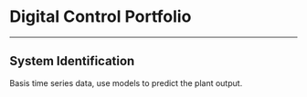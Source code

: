 # Digital Control Portfolio
---
## System Identification

Basis time series data, use models to predict the plant output.
